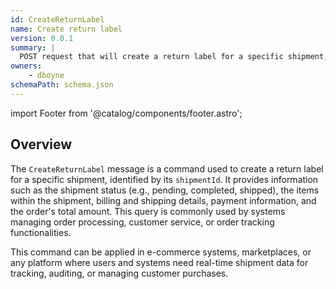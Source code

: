 ```yaml
---
id: CreateReturnLabel
name: Create return label
version: 0.0.1
summary: |
  POST request that will create a return label for a specific shipment, identified by its shipmentId.
owners:
    - dboyne
schemaPath: schema.json
---
```


import Footer from '@catalog/components/footer.astro';

## Overview

The `CreateReturnLabel` message is a command used to create a return label for a specific shipment, identified by its `shipmentId`. It provides information such as the shipment status (e.g., pending, completed, shipped), the items within the shipment, billing and shipping details, payment information, and the order's total amount. This query is commonly used by systems managing order processing, customer service, or order tracking functionalities.

This command can be applied in e-commerce systems, marketplaces, or any platform where users and systems need real-time shipment data for tracking, auditing, or managing customer purchases.

<NodeGraph />

<SchemaViewer file="schema.json" title="JSON Schema" maxHeight="500" />